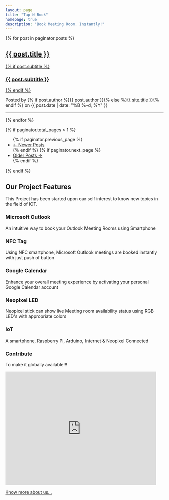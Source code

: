 ```yaml
---
layout: page
title: "Tap N Book"
homepage: true
description: "Book Meeting Room. Instantly!"
---
```


{% for post in paginator.posts %}
<div class="post-preview">
    <a href="{{ post.url | prepend: site.baseurl }}">
        <h2 class="post-title">            {{ post.title }}
        </h2>
        {% if post.subtitle %}
        <h3 class="post-subtitle">
            {{ post.subtitle }}
        </h3>
        {% endif %}
    </a>
    <p class="post-meta">Posted by {% if post.author %}{{ post.author }}{% else %}{{ site.title }}{% endif %} on {{ post.date | date: "%B %-d, %Y" }}</p>
</div>
<hr>
{% endfor %}

<!-- Pager -->
{% if paginator.total_pages > 1 %}
<ul class="pager">
    {% if paginator.previous_page %}
    <li class="previous">
        <a href="{{ paginator.previous_page_path | prepend: site.baseurl | replace: '//', '/' }}">&larr; Newer Posts</a>
    </li>
    {% endif %}
    {% if paginator.next_page %}
    <li class="next">
        <a href="{{ paginator.next_page_path | prepend: site.baseurl | replace: '//', '/' }}">Older Posts &rarr;</a>
    </li>
    {% endif %}
</ul>
{% endif %}

<div class="heading-section col-md-12 text-center">
    <h2>Our Project Features</h2>
    <p>This Project has been started upon our self interest to know new topics in the field of IOT.</p>
</div>

<div class="row">
    <div class="col-md-4 col-sm-6">
      <div class="service-item" id="service-1">
          <div class="service-icon">
              <i class="fa fa-hand-pointer-o"></i>
          </div> <!-- /.service-icon -->
          <div class="service-content">
              <div class="inner-service">
                 <h3>Microsoft Outlook</h3>
                 <p class="service-content-p">An intuitive way to book your Outlook Meeting Rooms using Smartphone</p>
              </div>
          </div> <!-- /.service-content -->
      </div> <!-- /#service-1 -->
    </div> <!-- /.col-md-3 -->
    <div class="col-md-4 col-sm-6">
      <div class="service-item" id="service-2">
          <div class="service-icon">
              <i class="fa fa-hand-peace-o"></i>
          </div> <!-- /.service-icon -->
          <div class="service-content">
              <div class="inner-service">
                 <h3>NFC Tag</h3>
                 <p class="service-content-p">Using NFC smartphone, Microsoft Outlook meetings are booked instantly with just push of button</p>
              </div>
          </div> <!-- /.service-content -->
      </div> <!-- /#service-2 -->
    </div> <!-- /.col-md-3 -->
    <div class="col-md-4 col-sm-6">
      <div class="service-item" id="service-3">
          <div class="service-icon">
              <i class="fa fa-bullseye"></i>
          </div> <!-- /.service-icon -->
          <div class="service-content">
              <div class="inner-service">
                 <h3>Google Calendar</h3>
                 <p class="service-content-p">Enhance your overall meeting experience by activating your personal Google Calendar account</p>
              </div>
          </div> <!-- /.service-content -->
      </div> <!-- /#service-3 -->
    </div> <!-- /.col-md-3 -->
</div>
<div class="row">
    <div class="col-md-4 col-sm-6">
      <div class="service-item" id="service-3">
          <div class="service-icon">
              <i class="fa fa-hand-spock-o"></i>
          </div> <!-- /.service-icon -->
          <div class="service-content">
              <div class="inner-service">
                 <h3>Neopixel LED</h3>
                 <p class="service-content-p">Neopixel stick can show live Meeting room availability status using RGB LED's with appropriate colors</p>
              </div>
          </div> <!-- /.service-content -->
      </div> <!-- /#service-3 -->
    </div> <!-- /.col-md-3 -->
    <div class="col-md-4 col-sm-6">
      <div class="service-item" id="service-4">
          <div class="service-icon">
              <i class="fa fa-hand-paper-o"></i>
          </div> <!-- /.service-icon -->
          <div class="service-content">
              <div class="inner-service">
                 <h3>IoT</h3>
                 <p class="service-content-p">A smartphone, Raspberry Pi, Arduino, Internet & Neopixel Connected</p>
              </div>
          </div> <!-- /.service-content -->
      </div> <!-- /#service-4 -->
    </div> <!-- /.col-md-3 -->
    <div class="col-md-4 col-sm-6">
      <div class="service-item" id="service-2">
          <div class="service-icon">
              <i class="fa fa-thumbs-up"></i>
          </div> <!-- /.service-icon -->
          <div class="service-content">
              <div class="inner-service">
                 <h3>Contribute</h3>
                 <p class="service-content-p">To make it globally available!!!</p>
              </div>
          </div> <!-- /.service-content -->
      </div> <!-- /#service-2 -->
    </div> <!-- /.col-md-3 -->
</div>
<div>
<iframe width="480" height="360" src="https://www.youtube.com/embed/SpjCEaZIoRM" frameborder="0" allowfullscreen></iframe>
</div>

 [Know more about us...]({{site.baseurl}}/about/)

